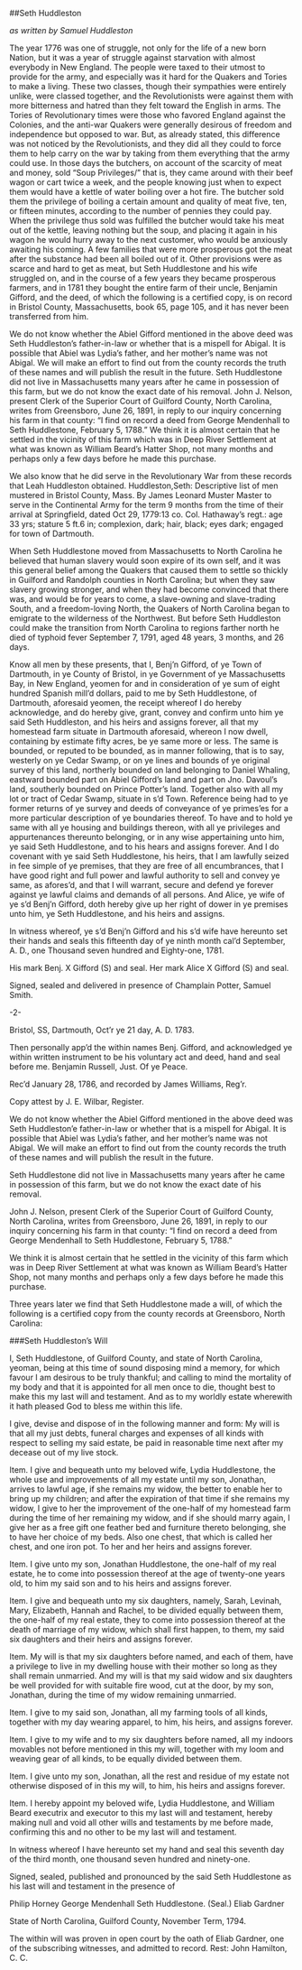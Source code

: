 ##Seth Huddleston

_as written by Samuel Huddleston_


The year 1776 was one of struggle, not only for the life of a new born Nation, but it was a year of struggle against starvation with almost everybody in New England. The people were taxed to their utmost to provide for the army, and especially was it hard for the Quakers and Tories to make a living. These two classes, though their sympathies were entirely unlike, were classed together, and the Revolutionists were against them with more bitterness and hatred than they felt toward the English in arms. The Tories of Revolutionary times were those who favored England against the Colonies, and the anti-war Quakers were generally desirous of freedom and independence but opposed to war. But, as already stated, this difference was not noticed by the Revolutionists, and they did all they could to force them to help carry on the war by taking from them everything that the army could use. In those days the butchers, on account of the scarcity of meat and money, sold “Soup Privileges/” that is, they came around with their beef wagon or cart twice a week, and the people knowing just when to expect them would have a kettle of water boiling over a hot fire. The butcher sold them the privilege of boiling a certain amount and quality of meat five, ten, or fifteen minutes, according to the number of pennies they could pay. When the privilege thus sold was fulfilled the butcher would take his meat out of the kettle, leaving nothing but the soup, and placing it again in his wagon he would hurry away to the next customer, who would be anxiously awaiting his coming. A few families that were more prosperous got the meat after the substance had been all boiled out of it. Other provisions were as scarce and hard to get as meat, but Seth Huddlestone and his wife struggled on, and in the course of a few years they became prosperous farmers, and in 1781 they bought the entire farm of their uncle, Benjamin Gifford, and the deed, of which the following is a certified copy, is on record in Bristol County, Massachusetts, book 65, page 105, and it has never been transferred from him.

We do not know whether the Abiel Gifford mentioned in the above deed was Seth Huddleston’s father-in-law or whether that is a mispell for Abigal. It is possible that Abiel was Lydia’s father, and her mother’s name was not Abigal. We will make an effort to find out from the county records the truth of these names and will publish the result in the future. Seth Huddlestone did not live in Massachusetts many years after he came in possession of this farm, but we do not know the exact date of his removal. John J. Nelson, present Clerk of the Superior Court of Guilford County, North Carolina, writes from Greensboro, June 26, 1891, in reply to our inquiry concerning his farm in that county: “I find on record a deed from George Mendenhall to Seth Huddlestone, February 5, 1788.” We think it is almost certain that he settled in the vicinity of this farm which was in Deep River Settlement at what was known as William Beard’s Hatter Shop, not many months and perhaps only a few days before he made this purchase.

We also know that he did serve in the Revolutionary War from these records that Leah Huddleston obtained. Huddleston,Seth:	Descriptive list of men mustered in Bristol County, Mass. By James Leonard Muster Master to serve in the Continental Army for the term 9 months from the time of their arrival at Springfield, dated Oct 29, 1779:13 co. Col. Hathaway’s regt.: age 33 yrs; stature 5 ft.6 in; complexion, dark; hair, black; eyes dark; engaged for town of Dartmouth.

When Seth Huddlestone moved from Massachusetts to North Carolina he believed that human slavery would soon expire of its own self, and it was this general belief among the Quakers that caused them to settle so thickly in Guilford and Randolph counties in North Carolina; but when they saw slavery growing stronger, and when they had become convinced that there was, and would be for years to come, a slave-owning and slave-trading South, and a freedom-loving North, the Quakers of North Carolina began to emigrate to the wilderness of the Northwest. But before Seth Huddleston could make the transition from North Carolina to regions farther north he died of typhoid fever September 7, 1791, aged 48 years, 3 months, and 26 days.

 
 Know all men by these presents, that I, Benj’n Gifford, of ye Town of Dartmouth, in ye County of Bristol, in ye Government of ye Massachusetts Bay, in New England, yeomen for and in consideration of ye sum of eight hundred Spanish mill’d dollars, paid to me by Seth Huddlestone, of Dartmouth, aforesaid yeomen, the receipt whereof I do hereby acknowledge, and do hereby give, grant, convey and confirm unto him ye said Seth Huddleston, and his heirs and assigns forever, all that my homestead farm situate in Dartmouth aforesaid, whereon I now dwell, containing by estimate fifty acres, be ye same more or less. The same is bounded, or reputed to be bounded, as in manner following, that is to say, westerly on ye Cedar Swamp, or on ye lines and bounds of ye original survey of this land, northerly bounded on land belonging to Daniel Whaling, eastward bounded part on Abiel Gifford’s land and part on Jno. Davoul’s land, southerly bounded on Prince Potter’s land. Together also with all my lot or tract of Cedar Swamp, situate in s’d Town. Reference being had to ye former returns of ye survey and deeds of conveyance of ye primes’es for a more particular description of ye boundaries thereof. To have and to hold ye same with all ye housing and buildings thereon, with all ye privileges and appurtenances thereunto belonging, or in any wise appertaining unto him, ye said Seth Huddlestone, and to his hears and assigns forever. And I do covenant with ye said Seth Huddlestone, his heirs, that I am lawfully seized in fee simple of ye premises, that they are free of all encumbrances, that I have good right and full power and lawful authority to sell and convey ye same, as afores’d, and that I will warrant, secure and defend ye forever against ye lawful claims and demands of all persons. And Alice, ye wife of ye s’d Benj’n Gifford, doth hereby give up her right of dower in ye premises unto him, ye Seth Huddlestone, and his heirs and assigns.
 
 In witness whereof, ye s’d Benj’n Gifford and his s’d wife have hereunto set their hands and seals this fifteenth day of ye ninth month cal’d September, A. D., one Thousand seven hundred and Eighty-one, 1781.
 
 His mark
 Benj. X Gifford (S)
 and seal.
 Her mark
 Alice X Gifford (S)
 and seal.
 
Signed, sealed and delivered in presence of Champlain Potter,
 Samuel Smith.
 
 
 
 -2-
 
 Bristol, SS, Dartmouth, Oct’r ye 21 day, A. D. 1783.
 
 Then personally app’d the within names Benj. Gifford, and acknowledged ye within written instrument to be his voluntary act and deed, hand and seal before me.
 Benjamin Russell, Just. Of ye Peace.
 
 
 
 Rec’d January 28, 1786, and recorded by James Williams, Reg’r.
 
 Copy attest by J. E. Wilbar, Register.
 
 
 We do not know whether the Abiel Gifford mentioned in the above deed was Seth Huddleston’e father-in-law or whether that is a mispell for Abigal. It is possible that Abiel was Lydia’s father, and her mother’s name was not Abigal. We will make an effort to find out from the county records the truth of these names and will publish the result in the future.
 
 Seth Huddlestone did not live in Massachusetts many years after he came in possession of this farm, but we do not know the exact date of his removal.
 
 John J. Nelson, present Clerk of the Superior Court of Guilford County, North Carolina, writes from Greensboro, June 26, 1891, in reply to our inquiry concerning his farm in that county: “I find on record a deed from George Mendenhall to Seth Huddlestone, February 5, 1788.”
 
 We think it is almost certain that he settled in the vicinity of this farm which was in Deep River Settlement at what was known as William Beard’s Hatter Shop, not many months and perhaps only a few days before he made this purchase.
 
 Three years later we find that Seth Huddlestone made a will, of which the following is a certified copy from the county records at Greensboro, North Carolina:
 
 
###Seth Huddleston’s Will
 
 I, Seth Huddlestone, of Guilford County, and state of North Carolina, yeoman, being at this time of sound disposing mind a memory, for which favour I am desirous to be truly thankful; and calling to mind the mortality of my body and that it is appointed for all men once to die, thought best to make this my last will and testament. And as to my worldly estate wherewith it hath pleased God to bless me within this life.
 
 I give, devise and dispose of in the following manner and form: My will is that all my just debts, funeral charges and expenses of all kinds with respect to selling my said estate, be paid in reasonable time next after my decease out of my live stock.
 
 Item. I give and bequeath unto my beloved wife, Lydia Huddlestone, the whole use and improvements of all my estate until my son, Jonathan, arrives to lawful age, if she remains my widow, the better to enable her to bring up my children; and after the expiration of that time if she remains my widow, I give to her the improvement of the one-half of my homestead farm during the time of her remaining my widow, and if she should marry again, I give her as a free gift one feather bed and furniture thereto belonging, she to have her choice of my beds. Also one chest, that which is called her chest, and one iron pot. To her and her heirs and assigns forever.
 
 Item. I give unto my son, Jonathan Huddlestone, the one-half of my real estate, he to come into possession thereof at the age of twenty-one years old, to him my said son and to his heirs and assigns forever.
 
 Item. I give and bequeath unto my six daughters, namely, Sarah, Levinah, Mary, Elizabeth, Hannah and Rachel, to be divided equally between them, the one-half of my real estate, they to come into possession thereof at the death of marriage of my widow, which shall first happen, to them, my said six daughters and their heirs and assigns forever.
 
 Item. My will is that my six daughters before named, and each of them, have a privilege to live in my dwelling house with their mother so long as they shall remain unmarried. And my will is that my said widow and six daughters be well provided for with suitable fire wood, cut at the door, by my son, Jonathan, during the time of my widow remaining unmarried.
 
 Item. I give to my said son, Jonathan, all my farming tools of all kinds, together with my day wearing apparel, to him, his heirs, and assigns forever.
 
 Item. I give to my wife and to my six daughters before named, all my indoors movables not before mentioned in this my will, together with my loom and weaving gear of all kinds, to be equally divided between them.
 
 Item. I give unto my son, Jonathan, all the rest and residue of my estate not otherwise disposed of in this my will, to him, his heirs and assigns forever.
 
 Item. I hereby appoint my beloved wife, Lydia Huddlestone, and William Beard executrix and executor to this my last will and testament, hereby making null and void all other wills and testaments by me before made, confirming this and no other to be my last will and testament.
 
 In witness whereof I have hereunto set my hand and seal this seventh day of the third month, one thousand seven hundred and ninety-one.
 
 Signed, sealed, published and pronounced by the said Seth Huddlestone as his last will and testament in the presence of
 
 Philip Horney
 George Mendenhall Seth Huddlestone. (Seal.)
 Eliab Gardner
 
 State of North Carolina,
 Guilford County, November Term, 1794.
 
 The within will was proven in open court by the oath of Eliab Gardner, one of the subscribing witnesses, and admitted to record.
 Rest: John Hamilton, C. C.